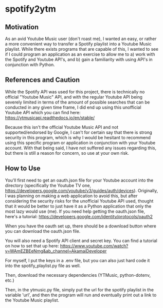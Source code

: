 # spotify2ytm

## Motivation
As an avid Youtube Music user (don't roast me), I wanted an easy, or rather a more convenient way to transfer a Spotify playlist into a Youtube Music playlist. 
While there exists programs that are capable of this, I wanted to see if I could program an application as an exercise to allow me to a) work with the Spotify and Youtube API's, and b) gain a familiarity with using API's in conjunction with Python.   


## References and Caution
While the Spotify API was used for this project, there is technically no official "Youtube Music" API, and with the regular Youtube API being severely limited in terms of the amount of possible searches that can be conducted in any given time frame,
I did end up using this unofficial Youtube API which you can find here: https://ytmusicapi.readthedocs.io/en/stable/

Because this isn't the official Youtube Music API and not supported/endorsed by Google, I can't for certain say that there is strong security in this program, which is why I would be hesitant to recommend using this specific program or application in conjunction
with your Youtube account. With that being said, I have not suffered any issues regarding this, but there is still a reason for concern, so use at your own risk.

## How to Use
You'll first need to get an oauth.json file for your Youtube account into the directory (specifically the Youtube TV one, https://developers.google.com/youtube/v3/guides/auth/devices). Originally, I was planning on making a web application to avoid this, but after considering the security risks for the unofficial Youtube API used, thought that it would be better to just
have it as a Python application that only the most lazy would use (me). If you need help getting the oauth.json file, here's a tutorial: https://developers.google.com/identity/protocols/oauth2 

When you have the oauth set up, there should be a download button where you can download the oauth.json file.

You will also need a Spotify API client and secret key. You can find a tutorial on how to set that up here: https://www.youtube.com/watch?v=WAmEZBEeNmg&ab_channel=AkamaiDeveloper 

For myself, I put the keys in a .env file, but you can also just hard code it into the spotify_playlist.py file as well.

Then, download the necessary dependencies (YTMusic, python-dotenv, etc.)

Then, in the ytmusic.py file, simply put the url for the spotify playlist in the variable 'url', and then the program will run and eventually print out a link to the Youtube Music playlist.


